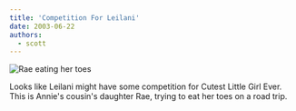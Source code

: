 ```yaml
---
title: 'Competition For Leilani'
date: 2003-06-22
authors:
  - scott
---
```


![Rae eating her toes](/images/rae_toes.jpg)

Looks like Leilani might have some competition for Cutest Little Girl Ever. This is Annie's cousin's daughter Rae, trying to eat her toes on a road trip.
